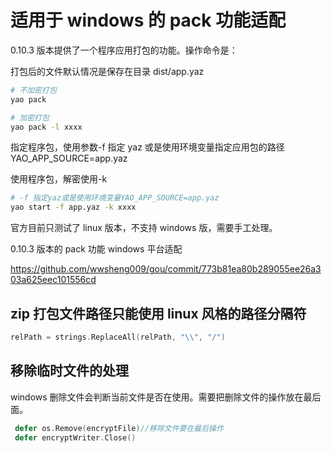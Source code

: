 # 适用于 windows 的 pack 功能适配

0.10.3 版本提供了一个程序应用打包的功能。操作命令是：

打包后的文件默认情况是保存在目录 dist/app.yaz

```sh
# 不加密打包
yao pack

# 加密打包
yao pack -l xxxx

```

指定程序包，使用参数-f 指定 yaz 或是使用环境变量指定应用包的路径 YAO_APP_SOURCE=app.yaz

使用程序包，解密使用-k

```sh
# -f 指定yaz或是使用环境变量YAO_APP_SOURCE=app.yaz
yao start -f app.yaz -k xxxx

```

官方目前只测试了 linux 版本，不支持 windows 版，需要手工处理。

0.10.3 版本的 pack 功能 windows 平台适配

https://github.com/wwsheng009/gou/commit/773b81ea80b289055ee26a303a625eec101556cd

## zip 打包文件路径只能使用 linux 风格的路径分隔符

```go
relPath = strings.ReplaceAll(relPath, "\\", "/")
```

## 移除临时文件的处理

windows 删除文件会判断当前文件是否在使用。需要把删除文件的操作放在最后面。

```go
 defer os.Remove(encryptFile)//移除文件要在最后操作
 defer encryptWriter.Close()
```
